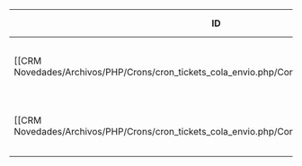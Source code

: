 | ID<br>                                                                                       | Tipo   | Archivo Origen                                                                                                    | Modulo Funcional | Base de Datos    | Tablas Afectadas | Joins | Objetivo                                 | Impacto | Observacion |
| -------------------------------------------------------------------------------------------- | ------ | ----------------------------------------------------------------------------------------------------------------- | ---------------- | ---------------- | ---------------- | ----- | ---------------------------------------- | ------- | ----------- |
| [[CRM Novedades/Archivos/PHP/Crons/cron_tickets_cola_envio.php/Consultas/SELECT/Q001\|Q001]] | SELECT | [[CRM Novedades/Archivos/PHP/Crons/cron_tickets_cola_envio.php/Consultas/Consultas\|cron_tickets_cola_envio.php]] | Carga a cola     | gyssrl_novedades | sw_tickets       | -     | Obtener tickets con estado 8             | Lectura |             |
| [[CRM Novedades/Archivos/PHP/Crons/cron_tickets_cola_envio.php/Consultas/SELECT/Q002\|Q002]] | SELECT | [[CRM Novedades/Archivos/PHP/Crons/cron_tickets_cola_envio.php/Consultas/Consultas\|cron_tickets_cola_envio.php]] | Verificación     | gyssrl_novedades | sw_colaEnvioMail | -     | Verifica si el ticket ya está en la cola | Lectura |             |
